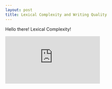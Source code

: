 ```yaml
---
layout: post
title: Lexical Complexity and Writing Quality
---
```


Hello there! Lexical Complexity!

![](https://latex.codecogs.com/svg.latex?f%28x%29%20%3D%20x%5E2)
